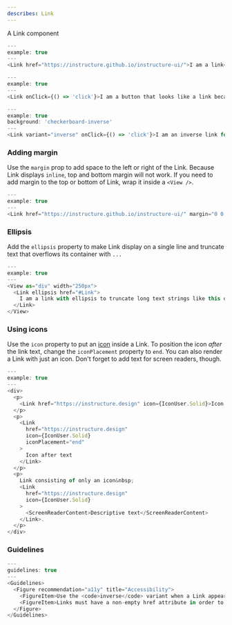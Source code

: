 ```yaml
---
describes: Link
---
```


A Link component

```js
---
example: true
---
<Link href="https://instructure.github.io/instructure-ui/">I am a link</Link>
```

```js
---
example: true
---
<Link onClick={() => 'click'}>I am a button that looks like a link because I have no href prop</Link>
```

```js
---
example: true
background: 'checkerboard-inverse'
---
<Link variant="inverse" onClick={() => 'click'}>I am an inverse link for use with dark backgrounds</Link>
```

### Adding margin

Use the `margin` prop to add space to the left or right of the Link. Because
Link displays `inline`, top and bottom margin will not work. If you need
to add margin to the top or bottom of Link, wrap it inside a `<View />`.

```js
---
example: true
---
<Link href="https://instructure.github.io/instructure-ui/" margin="0 0 0 large">I am a link with left margin</Link>
```

### Ellipsis

Add the `ellipsis` property to make Link display on a single line and truncate text
that overflows its container with `...`

```js
---
example: true
---
<View as="div" width="250px">
  <Link ellipsis href="#Link">
    I am a link with ellipsis to truncate long text strings like this one
  </Link>
</View>
```

### Using icons

Use the `icon` property to put an [icon](#iconography) inside a Link. To position the
icon _after_ the link text, change the `iconPlacement` property to `end`. You can also
render a Link with just an icon. Don't forget to add text for screen readers, though.

```js
---
example: true
---
<div>
  <p>
    <Link href="https://instructure.design" icon={IconUser.Solid}>Icon before text</Link>
  </p>
  <p>
    <Link
      href="https://instructure.design"
      icon={IconUser.Solid}
      iconPlacement="end"
    >
      Icon after text
    </Link>
  </p>
  <p>
    Link consisting of only an icon&nbsp;
    <Link
      href="https://instructure.design"
      icon={IconUser.Solid}
    >
      <ScreenReaderContent>Descriptive text</ScreenReaderContent>
    </Link>.
  </p>
</div>
```

### Guidelines

```js
---
guidelines: true
---
<Guidelines>
  <Figure recommendation="a11y" title="Accessibility">
    <FigureItem>Use the <code>inverse</code> variant when a Link appear on a dark background to ensure adequate contrast</FigureItem>
    <FigureItem>Links must have a non-empty href attribute in order to be considered true links and to be accessible to keyboard users</FigureItem>
  </Figure>
</Guidelines>
```
